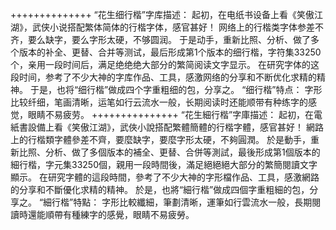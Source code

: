 ++++++++++++++
“花生细行楷”字库描述：
起初，在电纸书设备上看《笑傲江湖》，武侠小说搭配繁体简体的行楷字体，感官甚好！
网络上的行楷类字体参差不齐，要么缺字，要么字形太硬，不够圆润。
于是动手，重新比照、分析、做了多个版本的补全、更替、合并等测试，最后形成第1个版本的细行楷，字符集33250个，亲用一段时间后，满足绝绝绝大部分的繁简阅读文字显示。
在研究字体的这段时间，参考了不少大神的字库作品、工具，感激网络的分享和不断优化求精的精神。
于是，也将“细行楷”做成四个字重粗细的包，分享之。
“细行楷”特点：
字形比较纤细，笔画清晰，运笔如行云流水一般，长期阅读时还能顺带有种练字的感觉，眼睛不易疲劳。
+++++++++++++++
“花生細行楷”字庫描述：
起初，在電紙書設備上看《笑傲江湖》，武俠小說搭配繁體簡體的行楷字體，感官甚好！
網路上的行楷類字體參差不齊，要麼缺字，要麼字形太硬，不夠圓潤。
於是動手，重新比照、分析、做了多個版本的補全、更替、合併等測試，最後形成第1個版本的細行楷，字元集33250個，親用一段時間後，滿足絕絕絕大部分的繁簡閱讀文字顯示。
在研究字體的這段時間，參考了不少大神的字形檔作品、工具，感激網路的分享和不斷優化求精的精神。
於是，也將“細行楷”做成四個字重粗細的包，分享之。
“細行楷”特點：
字形比較纖細，筆劃清晰，運筆如行雲流水一般，長期閱讀時還能順帶有種練字的感覺，眼睛不易疲勞。
